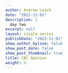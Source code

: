 ```yaml
---
author: Andrew Leach
date: "2022-11-01"
description: |
  day two
excerpt: null
layout: single-series
publishDate: "2022-11-01"
show_author_byline: false
show_post_date: false
show_post_thumbnail: true
title: CBC Opinion
weight: 3
---
```

